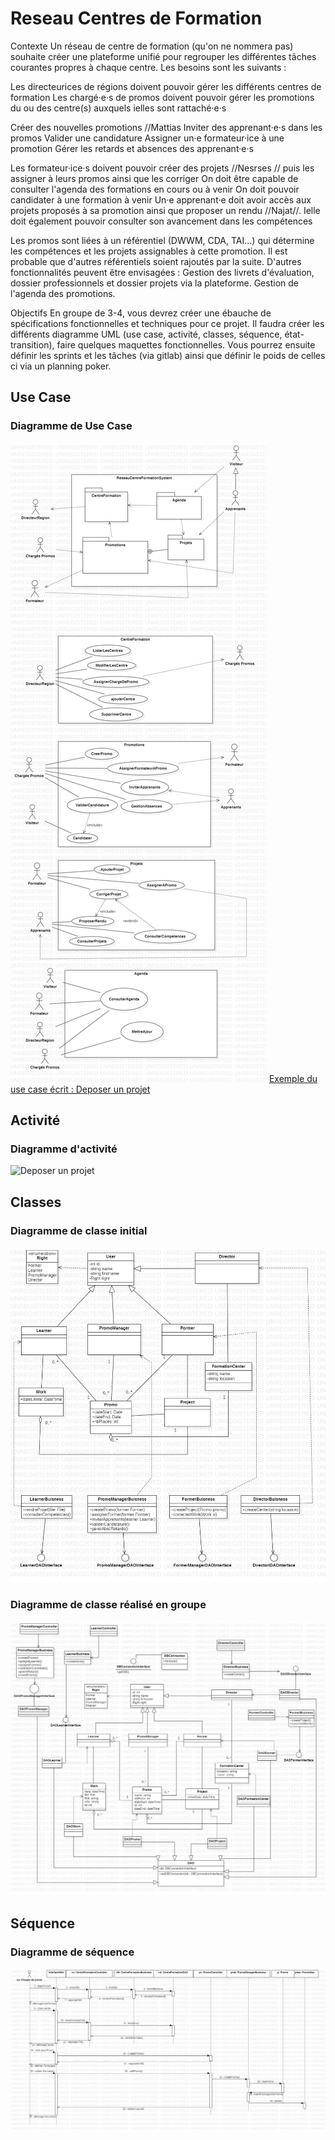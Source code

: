 # Reseau Centres de Formation

Contexte
Un réseau de centre de formation (qu'on ne nommera pas) souhaite créer une plateforme unifié pour regrouper
les différentes tâches courantes propres à chaque centre.
Les besoins sont les suivants :

Les directeurices de régions doivent pouvoir gérer les différents centres de formation
Les chargé·e·s de promos doivent pouvoir gérer les promotions du ou des centre(s) auxquels ielles sont rattaché·e·s

Créer des nouvelles promotions //Mattias
Inviter des apprenant·e·s dans les promos
Valider une candidature
Assigner un·e formateur·ice à une promotion
Gérer les retards et absences des apprenant·e·s


Les formateur·ice·s doivent pouvoir créer des projets //Nesrses // puis les assigner à leurs promos ainsi que les corriger
On doit être capable de consulter l'agenda des formations en cours ou à venir
On doit pouvoir candidater à une formation à venir
Un·e apprenant·e doit avoir accès aux projets proposés à sa promotion ainsi que proposer un rendu //Najat//. Ielle doit également pouvoir consulter son avancement dans les compétences

Les promos sont liées à un référentiel (DWWM, CDA, TAI...) qui détermine les compétences et les projets assignables à cette promotion. Il est probable que d'autres référentiels soient rajoutés par la suite.
D'autres fonctionnalités peuvent être envisagées : Gestion des livrets d'évaluation, dossier professionnels et dossier projets via la plateforme. Gestion de l'agenda des promotions.

Objectifs
En groupe de 3-4, vous devrez créer une ébauche de spécifications fonctionnelles et techniques pour ce projet.
Il faudra créer les différents diagramme UML (use case, activité, classes, séquence, état-transition), faire quelques maquettes fonctionnelles.
Vous pourrez ensuite définir les sprints et les tâches (via gitlab) ainsi que définir le poids de celles ci via un planning poker.






## Use Case

### Diagramme de Use Case
![DiagUseCases](UseCaseDiagram1.jpg)
[Exemple du use case écrit : Deposer un projet](UseCaseEcritDeposerProjet.odt)

## Activité

### Diagramme d'activité
![Deposer un projet](DiagActiviteDepotProjet.jpg)

## Classes

### Diagramme de classe initial
![diagramme de classe](DiagClassesCentreFormation.jpg)

### Diagramme de classe réalisé en groupe
![diagramme de classe commun](DiagClassesCommun1.jpg)

## Séquence

### Diagramme de séquence 
![diagramme de séquence : Créer une promotion](DiagSequenceCreerPromo1.jpg)








